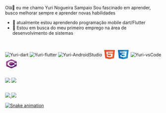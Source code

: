 Olá👋 eu me chamo Yuri Nogueira Sampaio
  Sou fascinado em aprender, busco melhorar sempre e aprender novas habilidades


- 🌱 atualmente estou aprendendo programação mobile dart/Flutter
- 💼 Estou em busca do meu primeiro emprego na área de desenvolvimento de sistemas
##

</div>
<div style="display: inline_block"><br>
<img align="center" alt="Yuri-dart" height="30" width="40" src="https://user-images.githubusercontent.com/102839085/161417312-400c5126-9cc8-41e8-a1ea-cb7461a8fa4f.svg">
  <img align="center" alt="Yuri-flutter" height="30" width="40" src="https://user-images.githubusercontent.com/102839085/161416406-160edc91-cee1-46c4-bff2-b9c112834d71.svg">
  <img align="center" alt="Yuri-AndroidStudio" height="30" width="40" src="https://user-images.githubusercontent.com/102839085/161416469-fd3c6355-5fcc-4aef-a720-2edbb6feca85.svg">
  <img align="center" alt="Yuri-HTML" height="30" width="40" src="https://raw.githubusercontent.com/devicons/devicon/master/icons/html5/html5-original.svg">
  <img align="center" alt="Yuri-CSS" height="30" width="40" src="https://raw.githubusercontent.com/devicons/devicon/master/icons/css3/css3-original.svg">
  <img align="center" alt="Yuri-vsCode" height="30" width="40" src="https://user-images.githubusercontent.com/102839085/161416349-d1107849-44f7-46e2-95cb-9c16c8915a37.svg">
  <img align="center" alt="Yuri-Csharp" height="30" width="40" src="https://raw.githubusercontent.com/devicons/devicon/master/icons/csharp/csharp-original.svg">

##

  <a href = "mailto:contato@sampaio.yuri31@gmail.com"><img src="https://img.shields.io/badge/Gmail-D14836?style=for-the-badge&logo=gmail&logoColor=white" target="_blank"></a>
  <a href="https://www.linkedin.com/in/yuri-nogueira-sampaio-291a841a1" target="_blank"><img src="https://img.shields.io/badge/-LinkedIn-%230077B5?style=for-the-badge&logo=linkedin&logoColor=white" target="_blank"></a>   
</div>

##


<a href="https://github.com/YuriSampaio10">
<img height="180em" src="https://github-readme-stats.vercel.app/api/top-langs/?username=YuriSampaio10&layout=compact&langs_count=7&theme=dracula"/>
<img height="180em" src="https://github-readme-stats.vercel.app/api?username=YuriSampaio10&show_icons=true&theme=dracula&include_all_commits=true&count_private=true"/>
</div>

![Snake animation](https://github.com/YuriSampaio10/YuriSampaio10/blob/output/github-contribution-grid-snake.svg)


